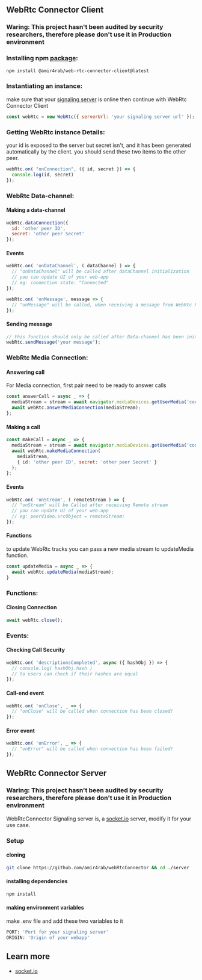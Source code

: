 ## WebRtc Connector Client

### <p class="warning">Waring: This project hasn't been audited by security researchers, therefore please don't use it in Production environment<p>

### Installing npm [package](https://www.npmjs.com/package/@amir4rab/web-rtc-connector-client):
```bash
npm install @amir4rab/web-rtc-connector-client@latest
```

### Instantiating an instance:
make sure that your [signaling server](https://github.com/amir4rab/webRtcConnector/tree/main/server) is online then continue with WebRtc Connector Client
```javascript
const webRtc = new WebRtc({ serverUrl: 'your signaling server url' });
```

### Getting WebRtc instance Details:
your id is exposed to the server but secret isn't, and it has been generated automatically by the client. you should send these two items to the other peer.
```javascript
webRtc.on( "onConnection", ({ id, secret }) => {
  console.log(id, secret)
});
``` 

### WebRtc Data-channel: 
#### Making a data-channel
```javascript
webRtc.dataConnection({ 
  id: 'other peer ID',
  secret: 'other peer Secret'
});
```
#### Events
```javascript
webRtc.on( 'onDataChannel', ( dataChannel ) => {
  // "onDataChannel" will be called after dataChannel initialization
  // you can update UI of your web-app 
  // eg: connection state: "Connected"
});

webRtc.on( 'onMessage', message => {
  // "onMessage" will be called, when receiving a message from WebRtc Peer
});
```
#### Sending message
```javascript
// this function should only be called after Data-channel has been initialization
webRtc.sendMessage('your message');
```

### WebRtc Media Connection:
#### Answering call
For Media connection, first pair need to be ready to answer calls
```javascript
const answerCall = async _ => {
  mediaStream = stream = await navigator.mediaDevices.getUserMedia('constraints');
  await webRtc.answerMediaConnection(mediaStream);
};
```
#### Making a call
```javascript
const makeCall = async _ => {
  mediaStream = stream = await navigator.mediaDevices.getUserMedia('constraints');
  await webRtc.makeMediaConnection( 
    mediaStream, 
    { id: 'other peer ID', secret: 'other peer Secret' }
  );
};
```
#### Events
```javascript
webRtc.on( 'onStream', ( remoteStream ) => {
  // "onStream" will be Called after receiving Remote stream
  // you can update UI of your web-app 
  // eg: peerVideo.srcObject = remoteStream;
});
```
#### Functions
to update WebRtc tracks you can pass a new media stream to updateMedia function.
```javascript
const updateMedia = async _ => {
  await webRtc.updateMedia(mediaStream);
}
```

### Functions:

#### Closing Connection
```javascript
await webRtc.close();
```

### Events:
#### Checking Call Security
```javascript
webRtc.on( 'descriptionsCompleted', async ({ hashObj }) => {
  // console.log( hashObj.hash )
  // to users can check if their hashes are equal
});
```
#### Call-end event
```javascript
webRtc.on( 'onClose', _ => {
  // "onClose" will be called when connection has been closed!
});
```
#### Error event
```javascript
webRtc.on( 'onError', _ => {
  // "onError" will be called when connection has been failed!
});
```

## WebRtc Connector Server

### <p class="warning">Waring: This project hasn't been audited by security researchers, therefore please don't use it in Production environment<p>


WebRtcConnector Signaling server is, a [socket.io](https://socket.io) server, modify it for your use case.

### Setup
#### cloning
```bash
git clone https://github.com/amir4rab/webRtcConnector && cd ./server
```
#### installing dependencies
```bash
npm install
```
#### making environment variables
make .env file and add these two variables to it
```bash
PORT: 'Port for your signaling server'
ORIGIN: 'Origin of your webapp'
```



## Learn more

- [socket.io](https://socket.io) 